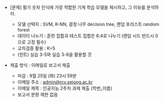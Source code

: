 - [문제] 필기 숫자 인식에 가장 적합한 기계 학습 모델을 제시하고, 그 이유를 분석하라.
  - 모델 선택지 : SVM,  K-NN, 결정 나무 decision tree, 랜덤 포리스트 random forest
  - 데이터 나누기 : 훈련 집합과 테스트 집합은 6:4로 나누기 (랜덤 시드 반드시 0으로 고정 필수)
  - 교차검증 활용 : K=5 
  - (힌트) 실습 3-5와 실습 3-6을 활용할 것

- 제출 방식 : 이메일로 보고서 제출
  - 마감 : 9월 25일 (화) 23시 59분 
  - 이메일 주소 : admin@rcv.sejong.ac.kr 
  - 이메일 제목 :  인공지능 2주차 과제 제출 (학번_이름)
  - 보고서 분량 제한 없음
